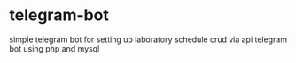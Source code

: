 # telegram-bot
simple telegram bot for setting up laboratory schedule
crud via api telegram bot using php and mysql 
